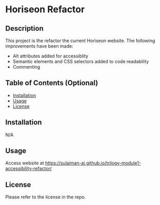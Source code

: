 # Horiseon Refactor

## Description 

This project is the refactor the current Horiseon website. The following improvements have been made:
- Alt attributes added for accessiblity
- Semantic elements and CSS selectors added to code readability
- Commenting

## Table of Contents (Optional)

* [Installation](#installation)
* [Usage](#usage)
* [License](#license)


## Installation

N/A

## Usage 

Access website at https://sulaiman-ai.github.io/trilogy-module1-accessibility-refactor/

## License

Please refer to the license in the repo.